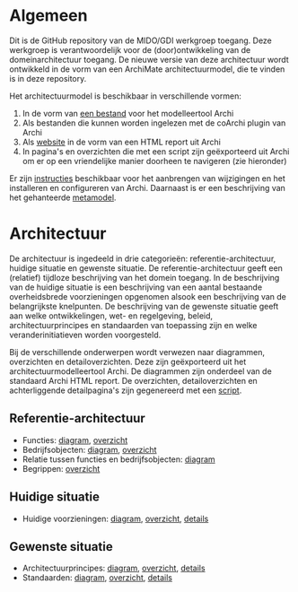 # Algemeen
Dit is de GitHub repository van de MIDO/GDI werkgroep toegang. Deze werkgroep is verantwoordelijk voor de (door)ontwikkeling van de domeinarchitectuur toegang. De nieuwe versie van deze architectuur wordt ontwikkeld in de vorm van een ArchiMate architectuurmodel, die te vinden is in deze repository. 

Het architectuurmodel is beschikbaar in verschillende vormen:
1. In de vorm van <a href="gegevensuitwisseling.archimate">een bestand</a> voor het modelleertool Archi
2. Als bestanden die kunnen worden ingelezen met de coArchi plugin van Archi
3. Als <a href="https://minbzk.github.io/gdi-toegang">website</a> in de vorm van een HTML report uit Archi
4. In pagina's en overzichten die met een script zijn geëxporteerd uit Archi om er op een vriendelijke manier doorheen te navigeren (zie hieronder)

Er zijn <a href="https://github.com/MinBZK/gdi-gegevensuitwisseling/blob/master/instructies.md">instructies</a> beschikbaar voor het aanbrengen van wijzigingen en het installeren en configureren van Archi. Daarnaast is er een beschrijving van het gehanteerde <a href="https://github.com/MinBZK/gdi-gegevensuitwisseling/blob/master/metamodel.md">metamodel</a>.

# Architectuur
De architectuur is ingedeeld in drie categorieën: referentie-architectuur, huidige situatie en gewenste situatie. De referentie-architectuur geeft een (relatief) tijdloze beschrijving van het domein toegang. In de beschrijving van de huidige situatie is een beschrijving van een aantal bestaande overheidsbrede voorzieningen opgenomen alsook een beschrijving van de belangrijkste knelpunten. De beschrijving van de gewenste situatie geeft aan welke ontwikkelingen, wet- en regelgeving, beleid, architectuurprincipes en standaarden van toepassing zijn en welke veranderinitiatieven worden voorgesteld.

Bij de verschillende onderwerpen wordt verwezen naar diagrammen, overzichten en detailoverzichten. Deze zijn geëxporteerd uit het architectuurmodelleertool Archi. De diagrammen zijn onderdeel van de standaard Archi HTML report. De overzichten, detailoverzichten en achterliggende detailpagina's zijn gegenereerd met een <a href="https://github.com/MinBZK/gdi-gegevensuitwisseling/blob/master/scripts/export%20HTML.ajs">script</a>.

## Referentie-architectuur

* Functies: <a href="https://minbzk.github.io/gdi-toegang/?view=id-e1cf58e0b07f4907bdce34ba561b9a18">diagram</a>, <a href="https://minbzk.github.io/gdi-toegang/content/views/bedrijfsfuncties.html">overzicht</a>
* Bedrijfsobjecten: <a href="https://minbzk.github.io/gdi-toegang/?view=id-d43a21de1f8f4320a22ee4a1a46d660b">diagram</a>, <a href="https://minbzk.github.io/gdi-toegang/content/views/bedrijfsobjecten.html">overzicht</a>
* Relatie tussen functies en bedrijfsobjecten: <a href="https://minbzk.github.io/gdi-toegang/?view=id-d24214a9135947e980983cea632143d2">diagram</a>
* Begrippen: <a href="https://www.noraonline.nl/wiki/Begrippen_IAM">overzicht</a>

## Huidige situatie

* Huidige voorzieningen: <a href="https://minbzk.github.io/gdi-toegang/?view=id-6b127e72ba554982a8ade48d06e2286c">diagram</a>, <a href="https://minbzk.github.io/gdi-toegang/content/views/voorzieningen.html">overzicht</a>, <a href="https://minbzk.github.io/gdi-toegang/content/views/voorzieningendetails.html">details</a>

## Gewenste situatie

* Architectuurprincipes: <a href="https://minbzk.github.io/gdi-toegang/?view=id-4e701366fd844120b700c114068bc91e">diagram</a>, <a href="https://minbzk.github.io/gdi-toegang/content/views/principes.html">overzicht</a>, <a href="https://minbzk.github.io/gdi-toegang/content/views/principesdetails.html">details</a>
* Standaarden: <a href="https://minbzk.github.io/gdi-toegang/?view=id-f14d78e817cf494cabe940d8c59f8a4e">diagram</a>, <a href="https://minbzk.github.io/gdi-toegang/content/views/standaarden.html">overzicht</a>, <a href="https://minbzk.github.io/gdi-toegang/content/views/standaardendetails.html">details</a>

